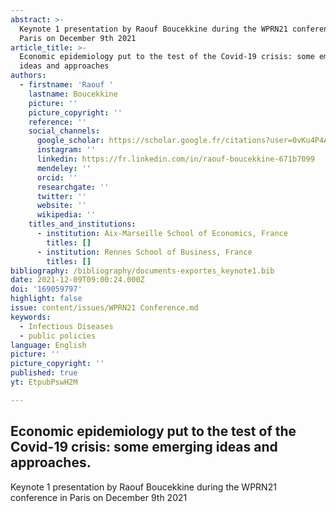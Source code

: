 ```yaml
---
abstract: >-
  Keynote 1 presentation by Raouf Boucekkine during the WPRN21 conference in
  Paris on December 9th 2021
article_title: >-
  Economic epidemiology put to the test of the Covid-19 crisis: some emerging
  ideas and approaches
authors:
  - firstname: 'Raouf '
    lastname: Boucekkine
    picture: ''
    picture_copyright: ''
    reference: ''
    social_channels:
      google_scholar: https://scholar.google.fr/citations?user=0vKu4P4AAAAJ&hl=fr
      instagram: ''
      linkedin: https://fr.linkedin.com/in/raouf-boucekkine-671b7099
      mendeley: ''
      orcid: ''
      researchgate: ''
      twitter: ''
      website: ''
      wikipedia: ''
    titles_and_institutions:
      - institution: Aix-Marseille School of Economics, France
        titles: []
      - institution: Rennes School of Business, France
        titles: []
bibliography: /bibliography/documents-exportes_keynote1.bib
date: 2021-12-09T09:00:24.000Z
doi: '169059797'
highlight: false
issue: content/issues/WPRN21 Conference.md
keywords:
  - Infectious Diseases
  - public policies
language: English
picture: ''
picture_copyright: ''
published: true
yt: EtpubPswH2M

---
```



## Economic epidemiology put to the test of the Covid-19 crisis: some emerging ideas and approaches.

Keynote 1 presentation by Raouf Boucekkine during the WPRN21 conference in Paris on December 9th 2021

<Youtube yt="EtpubPswH2M" caption ="Raouf Boucekkine: Economic epidemiology put to the test of the Covid-19 crisis"></Youtube>
